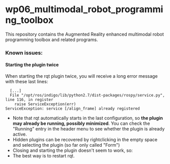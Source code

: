 wp06_multimodal_robot_programming_toolbox
=========================================

This repository contains the Augmented Reality enhanced multimodal robot programming toolbox and related programs.


### Known issues:
#### Starting the plugin twice
When starting the rqt plugin twice, you will receive a long error message with these last lines:
```
  [...]
  File "/opt/ros/indigo/lib/python2.7/dist-packages/rospy/service.py", line 116, in register
    raise ServiceException(err)
ServiceException: service [/align_frame] already registered
```
* Note that rqt automatically starts in the last configuration, so **the plugin may already be running, possibly minimized**. You can check the "Running" entry in the header menu to see whether the plugin is already active.
* Hidden plugins can be recovered by rightclicking in the empty space and selecting the plugin (so far only called "Form")
* Closing and starting the plugin doesn't seem to work, so:
* The best way is to restart rqt. 
